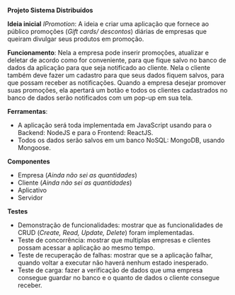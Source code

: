 **Projeto Sistema Distribuídos**

**Ideia inicial** *IPromotion*:
A ideia e criar uma aplicação que fornece ao público promoções (*Gift cards/ descontos*) diárias de empresas que queiram divulgar seus produtos em promoção. 

**Funcionamento**:
Nela a empresa pode inserir promoções, atualizar e deletar de acordo como for conveniente, para que fique salvo no banco de dados da aplicação para
que seja notificado ao cliente.
Nela o cliente também deve fazer um cadastro para que seus dados fiquem salvos, para que possam receber as notificações.
Quando a empresa desejar promover suas promoções, ela apertará um botão e todos os clientes cadastrados no banco de dados serão notificados com um pop-up em sua tela.

**Ferramentas**:
* A aplicação será toda implementada em JavaScript usando para o Backend: NodeJS e para o Frontend: ReactJS.
* Todos os dados serão salvos em um banco NoSQL: MongoDB, usando Mongoose.

**Componentes**
 * Empresa  (*Ainda não sei as quantidades*)
 * Cliente  (*Ainda não sei as quantidades*)
 * Aplicativo
 * Servidor

**Testes**
* Demonstração de funcionalidades: mostrar que as funcionalidades de CRUD (*Create, Read, Update, Delete*) foram implementadas.
* Teste de concorrência: mostrar que multiplas empresas e clientes possam acessar a aplicação ao mesmo tempo.
* Teste de recuperação de falhas: mostrar que se a aplicação falhar, quando voltar a executar não haverá nenhum estado inesperado.
* Teste de carga: fazer a verificação de dados que uma empresa consegue guardar no banco e o quanto de dados o cliente consegue receber.
